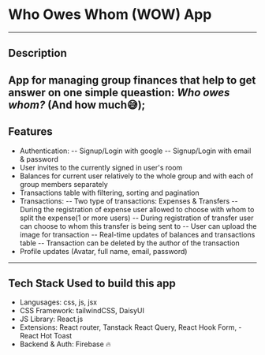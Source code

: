 # Who Owes Whom (WOW) App

---

## Description

## App for managing group finances that help to get answer on one simple queastion: _Who owes whom?_ (And how much😅);

## Features

- Authentication:
  -- Signup/Login with google
  -- Signup/Login with email & password
- User invites to the currently signed in user's room
- Balances for current user relatively to the whole group and with each of group members separately
- Transactions table with filtering, sorting and pagination
- Transactions:
  -- Two type of transactions: Expenses & Transfers
  -- During the registration of expense user allowed to choose with whom to split the expense(1 or more users)
  -- During registration of transfer user can choose to whom this transfer is being sent to
  -- User can upload the image for transaction
  -- Real-time updates of balances and transactions table
  -- Transaction can be deleted by the author of the transaction
- Profile updates (Avatar, full name, email, password)

---

## Tech Stack Used to build this app

- Langusages: css, js, jsx
- CSS Framework: tailwindCSS, DaisyUI
- JS Library: React.js
- Extensions: React router, Tanstack React Query, React Hook Form, - React Hot Toast
- Backend & Auth: Firebase 🔥
